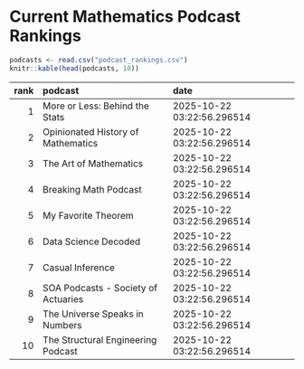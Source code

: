 # Current Mathematics Podcast Rankings


``` r
podcasts <- read.csv("podcast_rankings.csv")
knitr::kable(head(podcasts, 10))
```

| rank | podcast                             | date                       |
|-----:|:------------------------------------|:---------------------------|
|    1 | More or Less: Behind the Stats      | 2025-10-22 03:22:56.296514 |
|    2 | Opinionated History of Mathematics  | 2025-10-22 03:22:56.296514 |
|    3 | The Art of Mathematics              | 2025-10-22 03:22:56.296514 |
|    4 | Breaking Math Podcast               | 2025-10-22 03:22:56.296514 |
|    5 | My Favorite Theorem                 | 2025-10-22 03:22:56.296514 |
|    6 | Data Science Decoded                | 2025-10-22 03:22:56.296514 |
|    7 | Casual Inference                    | 2025-10-22 03:22:56.296514 |
|    8 | SOA Podcasts - Society of Actuaries | 2025-10-22 03:22:56.296514 |
|    9 | The Universe Speaks in Numbers      | 2025-10-22 03:22:56.296514 |
|   10 | The Structural Engineering Podcast  | 2025-10-22 03:22:56.296514 |
